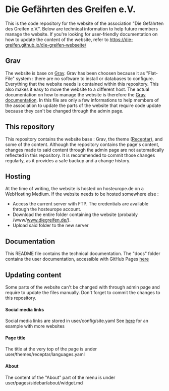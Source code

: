 # Die Gefährten des Greifen e.V.
This is the code repository for the website of the association "Die Gefährten des Greifen e.V.". Below are technical information to help future members manage the website.
If you're looking for user-friendly documentation on how to update the content of the website, refer to https://die-greifen.github.io/die-greifen-webseite/

## Grav
The website is base on [Grav](https://getgrav.org/).
Grav has been choosen because it as "Flat-File" system : there are no software to install or databases to configure. Everything that the website needs is contained within this repository. This also makes it easy to move the website to a different host.
The actual documentation on how to manage the website is therefore the [Grav documentation](https://learn.getgrav.org/17). In this file are only a few informations to help members of the association to update the parts of the website that require code update because they can't be changed through the admin page. 

## This repository
This repository contains the website base : Grav, the theme ([Receptar](https://github.com/getgrav/grav-theme-receptar/tree/master)), and some of the content.
Although the repository contains the page's content, changes made to said content through the admin page are not automatically reflected in this repository. It is recommended to commit those changes regularly, as it provides a safe backup and a change history.

## Hosting
At the time of writing, the website is hosted on hosteurope.de on a WebHosting Medium.
If the website needs to be hosted somewhere else :
- Access the current server with FTP. The credentials are available through the hosteurope account. 
- Download the entire folder containing the website (probably /www/www.diegreifen.de/).
- Upload said folder to the new server

## Documentation
This README file contains the technical documentation. 
The "docs" folder contains the user documentation, accessible with GitHub Pages [here](https://die-greifen.github.io/die-greifen-webseite/)

## Updating content
Some parts of the website can't be changed with through admin page and require to update the files manually. Don't forget to commit the changes to this repository.

#### Social media links
Social media links are stored in user/config/site.yaml
See [here](https://github.com/getgrav/grav-skeleton-receptar-site/blob/develop/config/site.yaml) for an example with more websites

#### Page title
The title at the very top of the page is under user/themes/receptar/languages.yaml

#### About
The content of the "About" part of the menu is under user/pages/sidebar/about/widget.md